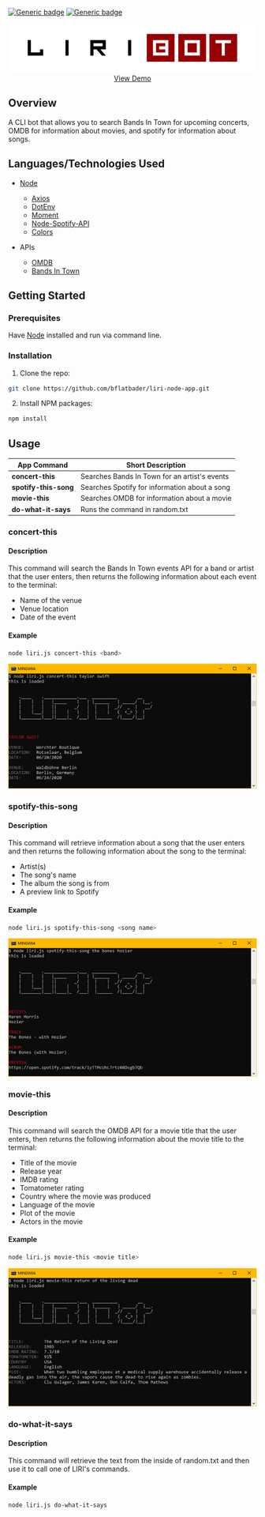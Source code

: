 [![Generic badge](https://img.shields.io/badge/Portfolio-Red.svg)](https://bflatbader.github.io/)
[![Generic badge](https://img.shields.io/badge/LinkedIn-Blue.svg)](https://www.linkedin.com/in/bishop-bader/)

<p align="center">
    <img src="images/liriLogo.jpg" alt="Logo"><br>
    <a href="https://drive.google.com/file/d/1bvYRMY36ktTMcMObd2vY-AoIRs56S0uG/view" target="blank">View Demo</a><br>
</p>


## Overview
A CLI bot that allows you to search Bands In Town for upcoming concerts, OMDB for information about movies, and spotify for information about songs.

## Languages/Technologies Used
- [Node](https://nodejs.org/en/docs/)
    - [Axios](https://www.npmjs.com/package/axios)
    - [DotEnv](https://www.npmjs.com/package/dotenv)
    - [Moment](https://www.npmjs.com/package/moment)
    - [Node-Spotify-API](https://www.npmjs.com/package/node-spotify-api)
    - [Colors](https://www.npmjs.com/package/colors)

- APIs
    - [OMDB](http://omdbapi.com/)
    - [Bands In Town](https://app.swaggerhub.com/apis-docs/Bandsintown/PublicAPI/3.0.0)

## Getting Started

### Prerequisites
Have [Node](https://nodejs.org/en/download) installed and run via command line.

### Installation
1. Clone the repo: 
```sh
git clone https://github.com/bflatbader/liri-node-app.git
```
2. Install NPM packages:
```sh
npm install
```

## Usage

App Command | Short Description
------------|-------------------
**concert-this**      | Searches Bands In Town for an artist's events
**spotify-this-song** | Searches Spotify for information about a song
**movie-this**        | Searches OMDB for information about a movie
**do-what-it-says**   | Runs the command in random.txt

### concert-this
#### Description
This command will search the Bands In Town events API for a band or artist that the user enters, then returns the following information about each event to the terminal:
- Name of the venue
- Venue location
- Date of the event

#### Example
```sh
node liri.js concert-this <band>
```
![concert-this Example](/images/concert-this.jpg)

### spotify-this-song
#### Description
This command will retrieve information about a song that the user enters and then returns the following information about the song to the terminal:
- Artist(s)
- The song's name
- The album the song is from
- A preview link to Spotify

#### Example
```sh
node liri.js spotify-this-song <song name>
```
![spotify-this Example](/images/spotify-this.jpg)

### movie-this
#### Description
This command will search the OMDB API for a movie title that the user enters, then returns the following information about the movie title to the terminal:
- Title of the movie
- Release year
- IMDB rating
- Tomatometer rating
- Country where the movie was produced
- Language of the movie
- Plot of the movie
- Actors in the movie

#### Example
```sh
node liri.js movie-this <movie title>
```
![movie-this Example](/images/movie-this.jpg)

### do-what-it-says
#### Description
This command will retrieve the text from the inside of random.txt and then use it to call one of LIRI's commands.

#### Example
```sh
node liri.js do-what-it-says
```